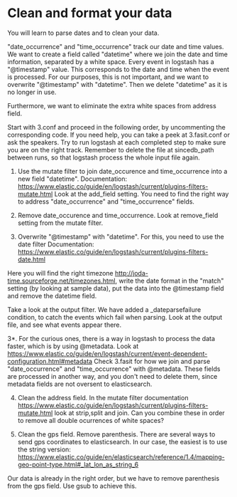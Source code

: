 # Clean and format your data
You will learn to parse dates and to clean your data.

"date_occurrence" and "time_occurrence" track our date and time values. 
We want to create a field called "datetime" where we join the date and time information, separated by a white space. 
Every event in logstash has a "@timestamp" value. This corresponds to the date and time when the event is processed. 
For our purposes, this is not important, and we want to overwrite "@timestamp" with "datetime". Then we delete "datetime" as it is no longer in use.

Furthermore, we want to eliminate the extra white spaces from address field.

Start with 3.conf and proceed in the following order, by uncommenting the corresponding code.
If you need help, you can take a peek at 3.fasit.conf or ask the speakers. 
Try to run logstash at each completed step to make sure you are on the right track. 
Remember to delete the file at sincedb_path between runs, so that logstash process the whole input file again. 

1. Use the mutate filter to join date_occurence and time_occurrence into a new field "datetime".
Documentation: https://www.elastic.co/guide/en/logstash/current/plugins-filters-mutate.html
Look at the add_field setting. You need to find the right way to address "date_occurrence" and "time_occurrence" fields.

2. Remove date_occurence and time_occurrence. Look at remove_field setting from the mutate filter.

3. Overwrite "@timestamp" with "datetime". For this, you need to use the date filter
Documentation: https://www.elastic.co/guide/en/logstash/current/plugins-filters-date.html

Here you will find the right timezone http://joda-time.sourceforge.net/timezones.html, 
write the date format in the "match" setting (by looking at sample data), 
put the data into the @timestamp field and remove the datetime field.

Take a look at the output filter. We have added a _dateparsefailure condition, to catch the events which fail when parsing. Look at the output file, and see what events appear there.

3*. For the curious ones, there is a way in logstash to process the data faster, which is by using @metadata.
Look at https://www.elastic.co/guide/en/logstash/current/event-dependent-configuration.html#metadata
Check 3.fasit for how we join and parse "date_occurrence" and "time_occurrence" with @metadata. 
These fields are processed in another way, and you don't need to delete them, 
since metadata fields are not oversent to elasticsearch.

4. Clean the address field.
In the mutate filter documentation https://www.elastic.co/guide/en/logstash/current/plugins-filters-mutate.html
look at strip,split and join. Can you combine these in order to remove all double ocurrences of white spaces?

5. Clean the gps field. Remove parenthesis.
There are several ways to send gps coordinates to elasticsearch. In our case, the easiest is to use the string version:  
https://www.elastic.co/guide/en/elasticsearch/reference/1.4/mapping-geo-point-type.html#_lat_lon_as_string_6

Our data is already in the right order, but we have to remove parenthesis from the gps field. 
Use gsub to achieve this.
